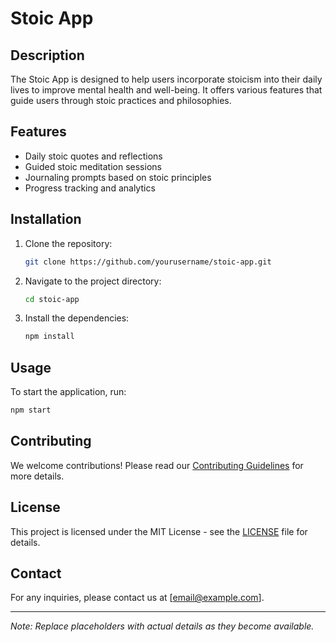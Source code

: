 # Stoic App

## Description
The Stoic App is designed to help users incorporate stoicism into their daily lives to improve mental health and well-being. It offers various features that guide users through stoic practices and philosophies.

## Features
- Daily stoic quotes and reflections
- Guided stoic meditation sessions
- Journaling prompts based on stoic principles
- Progress tracking and analytics

## Installation
1. Clone the repository:
   ```bash
   git clone https://github.com/yourusername/stoic-app.git
   ```
2. Navigate to the project directory:
   ```bash
   cd stoic-app
   ```
3. Install the dependencies:
   ```bash
   npm install
   ```

## Usage
To start the application, run:
```bash
npm start
```

## Contributing
We welcome contributions! Please read our [Contributing Guidelines](CONTRIBUTING.md) for more details.

## License
This project is licensed under the MIT License - see the [LICENSE](LICENSE) file for details.

## Contact
For any inquiries, please contact us at [email@example.com].

---

*Note: Replace placeholders with actual details as they become available.*
